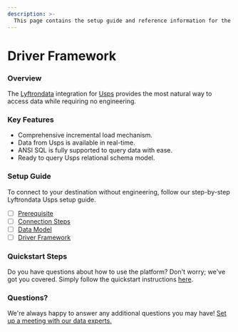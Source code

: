 ```yaml
---
description: >-
  This page contains the setup guide and reference information for the Usps source connector.
---
```


# Driver Framework

### Overview

The [Lyftrondata](https://www.lyftrondata.com/) integration for [Usps](https://www.lyftrondata.com/integration/commerce-analytics/usps/) provides the most natural way to access data while requiring no engineering.

### Key Features

* Comprehensive incremental load mechanism.
* Data from Usps is available in real-time.&#x20;
* ANSI SQL is fully supported to query data with ease.
* Ready to query Usps relational schema model.

### Setup Guide

To connect to your destination without engineering, follow our step-by-step Lyftrondata Usps setup guide.

* [ ] [Prerequisite](../prerequisite.md)
* [ ] [Connection Steps](../connection-steps.md)
* [ ] [Data Model](../data-model/erd.md)
* [ ] [Driver Framework](../driver-framework/)

### Quickstart Steps

Do you have questions about how to use the platform? Don't worry; we've got you covered. Simply follow the quickstart instructions [here](../driver-framework/README.md).

### Questions? <a href="#questions" id="questions"></a>

We're always happy to answer any additional questions you may have! [Set up a meeting with our data experts.](https://www.lyftrondata.com/book-a-meeting/)


